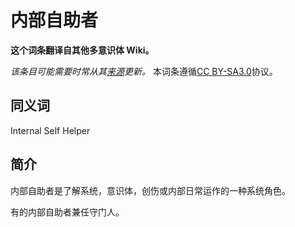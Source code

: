 # 内部自助者

**这个词条翻译自其他多意识体 Wiki。**

_该条目可能需要时常从其[来源](https://pluralpedia.org/w/Internal_Self_Helper)更新。_
本词条遵循[CC BY-SA3.0](https://creativecommons.org/licenses/by-sa/3.0/deed.zh-hans)协议。

## 同义词

Internal Self Helper

## 简介

内部自助者是了解系统，意识体，创伤或内部日常运作的一种系统角色。

有的内部自助者兼任守门人。
